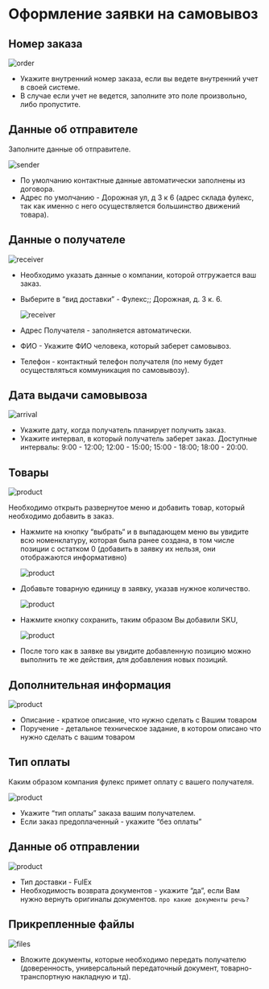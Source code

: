 # Оформление заявки на самовывоз

## Номер заказа

![order](img/order_number.png)
- Укажите внутренний номер заказа, если вы ведете внутренний учет в своей системе.
- В случае если учет не ведется, заполните это поле произвольно, либо пропустите.

## Данные об отправителе
Заполните данные об отправителе. 

![sender](img/sender_data_invoice.png)
- По умолчанию контактные данные автоматически заполнены из договора.
- Адрес по умолчанию - Дорожная ул, д 3 к 6  (адрес склада фулекс, так как именно с него осуществляется большинство движений товара).

## Данные о получателе

![receiver](img/receiver_data.png)
- Необходимо указать данные о компании, которой отгружается ваш заказ.
- Выберите в “вид доставки” - Фулекс;; Дорожная, д. 3 к. 6.

    ![receiver](img/receiver_data_pickup.png)
- Адрес Получателя - заполняется автоматически.
- ФИО - Укажите ФИО человека, который заберет самовывоз. 
- Телефон - контактный телефон получателя (по нему будет осуществляться коммуникация по самовывозу).

## Дата выдачи самовывоза 

![arrival](img/arrival_date.png)
- Укажите дату, когда получатель планирует получить заказ.
- Укажите интервал, в который получатель заберет заказ. Доступные интервалы: 9:00 - 12:00; 12:00 - 15:00; 15:00 - 18:00; 18:00 - 20:00.

## Товары

![product](img/product.png)

Необходимо открыть развернутое меню и добавить товар, который  необходимо добавить в заказ.

- Нажмите на кнопку “выбрать“ и в выпадающем меню вы увидите всю номенклатуру, которая была ранее создана, в том числе позиции с остатком 0 (добавить в заявку их нельзя, они отображаются информативно)

  ![product](img/add_product.png)
- Добавьте товарную единицу в заявку, указав нужное количество.

  ![product](img/select_product.png)
- Нажмите кнопку сохранить, таким образом Вы добавили SKU, 

  ![product](img/edit_product.png)
- После того как в заявке вы увидите добавленную позицию можно выполнить те же действия, для добавления новых позиций.

## Дополнительная информация

![product](img/description.png)
- Описание - краткое описание, что нужно сделать с Вашим товаром 
- Поручение - детальное техническое задание, в котором описано что нужно сделать с вашим товаром 

## Тип оплаты
Каким образом компания фулекс примет оплату с вашего получателя. 

![product](img/payment_pickup.png)
- Укажите “тип оплаты” заказа вашим получателем. 
- Если заказ предоплаченный - укажите “без оплаты” 

## Данные об отправлении

![product](img/delivery_type.png)
- Тип доставки - FulEx 
- Необходимость возврата документов - укажите “да”, если Вам нужно вернуть оригиналы документов. `про какие документы речь?` 

## Прикрепленные файлы

![files](img/attached_files.png)
- Вложите документы, которые необходимо передать получателю (доверенность, универсальный передаточный документ, товарно-транспортную накладную и тд).